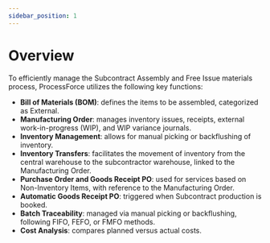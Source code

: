 ```yaml
---
sidebar_position: 1
---
```


# Overview

To efficiently manage the Subcontract Assembly and Free Issue materials process, ProcessForce utilizes the following key functions:

- **Bill of Materials (BOM)**: defines the items to be assembled, categorized as External.
- **Manufacturing Order**: manages inventory issues, receipts, external work-in-progress (WIP), and WIP variance journals.
- **Inventory Management**: allows for manual picking or backflushing of inventory.
- **Inventory Transfers**: facilitates the movement of inventory from the central warehouse to the subcontractor warehouse, linked to the Manufacturing Order.
- **Purchase Order and Goods Receipt PO**: used for services based on Non-Inventory Items, with reference to the Manufacturing Order.
- **Automatic Goods Receipt PO**: triggered when Subcontract production is booked.
- **Batch Traceability**: managed via manual picking or backflushing, following FIFO, FEFO, or FMFO methods.
- **Cost Analysis**: compares planned versus actual costs.
